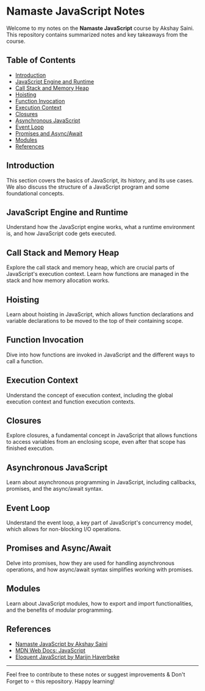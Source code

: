 # Namaste JavaScript Notes

Welcome to my notes on the **Namaste JavaScript** course by Akshay Saini. This repository contains summarized notes and key takeaways from the course.

## Table of Contents

- [Introduction](#introduction)
- [JavaScript Engine and Runtime](#javascript-engine-and-runtime)
- [Call Stack and Memory Heap](#call-stack-and-memory-heap)
- [Hoisting](#hoisting)
- [Function Invocation](#function-invocation)
- [Execution Context](#execution-context)
- [Closures](#closures)
- [Asynchronous JavaScript](#asynchronous-javascript)
- [Event Loop](#event-loop)
- [Promises and Async/Await](#promises-and-asyncawait)
- [Modules](#modules)
- [References](#references)

## Introduction

This section covers the basics of JavaScript, its history, and its use cases. We also discuss the structure of a JavaScript program and some foundational concepts.

## JavaScript Engine and Runtime

Understand how the JavaScript engine works, what a runtime environment is, and how JavaScript code gets executed.

## Call Stack and Memory Heap

Explore the call stack and memory heap, which are crucial parts of JavaScript's execution context. Learn how functions are managed in the stack and how memory allocation works.

## Hoisting

Learn about hoisting in JavaScript, which allows function declarations and variable declarations to be moved to the top of their containing scope.

## Function Invocation

Dive into how functions are invoked in JavaScript and the different ways to call a function.

## Execution Context

Understand the concept of execution context, including the global execution context and function execution contexts.

## Closures

Explore closures, a fundamental concept in JavaScript that allows functions to access variables from an enclosing scope, even after that scope has finished execution.

## Asynchronous JavaScript

Learn about asynchronous programming in JavaScript, including callbacks, promises, and the async/await syntax.

## Event Loop

Understand the event loop, a key part of JavaScript's concurrency model, which allows for non-blocking I/O operations.

## Promises and Async/Await

Delve into promises, how they are used for handling asynchronous operations, and how async/await syntax simplifies working with promises.

## Modules

Learn about JavaScript modules, how to export and import functionalities, and the benefits of modular programming.

## References

- [Namaste JavaScript by Akshay Saini](https://namastedev.com/learn/namaste-javascript)
- [MDN Web Docs: JavaScript](https://developer.mozilla.org/en-US/docs/Web/JavaScript)
- [Eloquent JavaScript by Marijn Haverbeke](https://eloquentjavascript.net/)

---

Feel free to contribute to these notes or suggest improvements & Don't Forget to ⭐ this repository. Happy learning!

